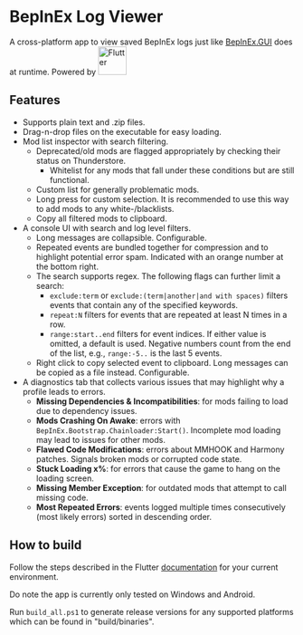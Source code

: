# BepInEx Log Viewer

A cross-platform app to view saved BepInEx logs just like [BepInEx.GUI](https://github.com/risk-of-thunder/BepInEx.GUI) does at runtime. Powered by [<img src="https://storage.googleapis.com/cms-storage-bucket/c823e53b3a1a7b0d36a9.png" alt="Flutter" width="50"/>](https://github.com/flutter/flutter)

## Features

- Supports plain text and .zip files.
- Drag-n-drop files on the executable for easy loading.
- Mod list inspector with search filtering.
  - Deprecated/old mods are flagged appropriately by checking their status on Thunderstore.
    - Whitelist for any mods that fall under these conditions but are still functional.
  - Custom list for generally problematic mods.
  - Long press for custom selection. It is recommended to use this way to add mods to any white-/blacklists.
  - Copy all filtered mods to clipboard.
- A console UI with search and log level filters.
  - Long messages are collapsible. Configurable. 
  - Repeated events are bundled together for compression and to highlight potential error spam. Indicated with an orange number at the bottom right.
  - The search supports regex. The following flags can further limit a search:
    - `exclude:term` or `exclude:(term|another|and with spaces)` filters events that contain any of the specified keywords. 
    - `repeat:N` filters for events that are repeated at least N times in a row.
    - `range:start..end` filters for event indices. If either value is omitted, a default is used. Negative numbers count from the end of the list, e.g., `range:-5..` is the last 5 events.
  - Right click to copy selected event to clipboard. Long messages can be copied as a file instead. Configurable. 
- A diagnostics tab that collects various issues that may highlight why a profile leads to errors.
  - **Missing Dependencies & Incompatibilities**: for mods failing to load due to dependency issues.
  - **Mods Crashing On Awake**: errors with `BepInEx.Bootstrap.Chainloader:Start()`. Incomplete mod loading may lead to issues for other mods.
  - **Flawed Code Modifications**: errors about MMHOOK and Harmony patches. Signals broken mods or corrupted code state.
  - **Stuck Loading x%**: for errors that cause the game to hang on the loading screen. 
  - **Missing Member Exception**: for outdated mods that attempt to call missing code.
  - **Most Repeated Errors**: events logged multiple times consecutively (most likely errors) sorted in descending order.

## How to build

Follow the steps described in the Flutter [documentation](https://docs.flutter.dev/get-started/install) for your current environment.

Do note the app is currently only tested on Windows and Android.

Run `build_all.ps1` to generate release versions for any supported platforms which can be found in "build/binaries".